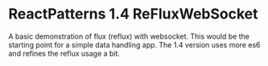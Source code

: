 # ReactPatterns 1.4 ReFluxWebSocket

A basic demonstration of flux (reflux) with websocket. This would be the starting point for a simple data handling app.
The 1.4 version uses more es6 and refines the reflux usage a bit.

